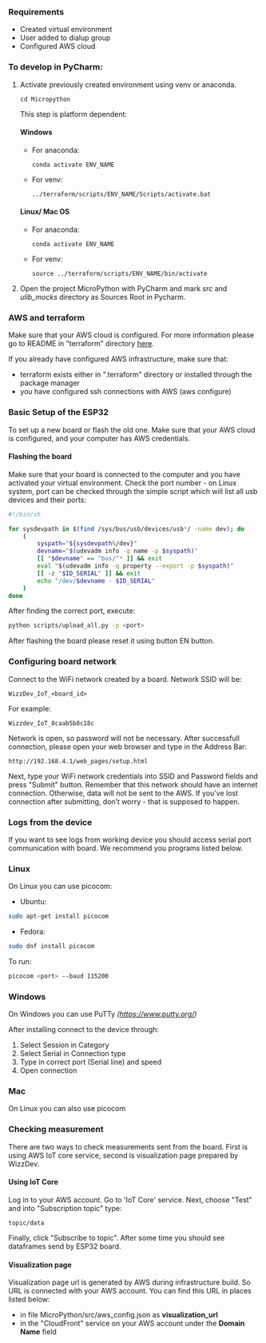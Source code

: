 ### Requirements
- Created virtual environment
- User added to dialup group
- Configured AWS cloud


### To develop in PyCharm:
1. Activate previously created environment using venv or anaconda.

    ```
    cd Micropython
    ```
    This step is platform dependent:
    #### Windows
    * For anaconda:
        ```
        conda activate ENV_NAME
        ```

    * For venv:
        ```
        ../terraform/scripts/ENV_NAME/Scripts/activate.bat
        ```

    #### Linux/ Mac OS
    * For anaconda:
        ```
        conda activate ENV_NAME
        ```

    * For venv:
        ```
        source ../terraform/scripts/ENV_NAME/bin/activate
        ```

2. Open the project MicroPython with PyCharm and mark *src* and *ulib_mocks* directory as Sources Root in Pycharm.

### AWS and terraform 
Make sure that your AWS cloud is configured. For more information please go to 
README in "terraform" directory [here](../terraform/README.md).

If you already have configured AWS infrastructure, make sure that:
- terraform exists either in ".terraform" directory or installed through the package manager
- you have configured ssh connections with AWS (aws configure)

### Basic Setup of the ESP32
To set up a new board or flash the old one. 
Make sure that your AWS cloud is configured, and your computer has AWS credentials.


#### Flashing the board
Make sure that your board is connected to the computer and you have activated your virtual environment. 
Check the port number - on Linux system, port can be checked through the simple script which will list all usb devices and their ports:

```bash
#!/bin/sh

for sysdevpath in $(find /sys/bus/usb/devices/usb*/ -name dev); do
    (
        syspath="${sysdevpath%/dev}"
        devname="$(udevadm info -q name -p $syspath)"
        [[ "$devname" == "bus/"* ]] && exit
        eval "$(udevadm info -q property --export -p $syspath)"
        [[ -z "$ID_SERIAL" ]] && exit
        echo "/dev/$devname - $ID_SERIAL"
    )
done
```

After finding the correct port, execute:

```bash
python scripts/upload_all.py -p <port>
```

After flashing the board please reset it using button EN button.


### Configuring board network 
Connect to the WiFi network created by a board. Network SSID will be:
```
WizzDev_IoT_<board_id>
```
For example:
```
Wizzdev_IoT_8caab5b8c18c
```
Network is open, so password will not be necessary. After successfull connection,
please open your web browser and type in the Address Bar:
```
http://192.168.4.1/web_pages/setup.html
```
Next, type your WiFi network credentials into SSID and Password fields and press
"Submit" button. Remember that this network should have an internet connection. 
Otherwise, data will not be sent to the AWS. 
If you’ve lost connection after submitting, don’t worry - that is supposed to happen.

### Logs from the device
If you want to see logs from working device you should access serial port 
communication with board. We recommend you programs listed below.

### Linux
On Linux you can use picocom:

* Ubuntu:
```bash
sudo apt-get install picocom 
```

* Fedora:
```bash
sudo dnf install picocom 
```

To run:
```bash
picocom <port> --baud 115200
```

### Windows 
On Windows you can use PuTTy _(https://www.putty.org/)_

After installing connect to the device through:
1. Select Session in Category
2. Select Serial in Connection type
3. Type in correct port (Serial line) and speed
4. Open connection

### Mac 
On Linux you can also use picocom

### Checking measurement
There are two ways to check measurements sent from the board. First is using AWS IoT core service, second is visualization page prepared by WizzDev.

#### Using IoT Core
Log in to your AWS account. Go to 'IoT Core' service. Next, choose "Test" and into "Subscription topic" type:
```
topic/data
```
Finally, click "Subscribe to topic". After some time you should see dataframes send by ESP32 board.

#### Visualization page
Visualization page url is generated by AWS during infrastructure build. So URL is connected with your AWS account. 
You can find this URL in places listed below:
- in file MicroPython/src/aws_config.json as **visualization_url**
- in the "CloudFront" service on your AWS account under the **Domain Name** field


